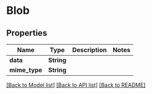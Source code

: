 # Blob

## Properties

Name | Type | Description | Notes
------------ | ------------- | ------------- | -------------
**data** | **String** |  | 
**mime_type** | **String** |  | 

[[Back to Model list]](../README.md#documentation-for-models) [[Back to API list]](../README.md#documentation-for-api-endpoints) [[Back to README]](../README.md)


